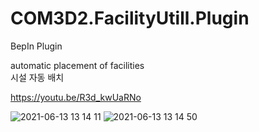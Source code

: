 # COM3D2.FacilityUtill.Plugin

BepIn Plugin  

automatic placement of facilities  
시설 자동 배치  

https://youtu.be/R3d_kwUaRNo  

![2021-06-13 13 14 11](https://user-images.githubusercontent.com/20321215/121795311-8c64e200-cc4a-11eb-9f50-b8f01b482f96.png)
![2021-06-13 13 14 50](https://user-images.githubusercontent.com/20321215/121795312-8d960f00-cc4a-11eb-9de6-807b9e1f7ce9.png)
